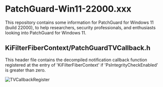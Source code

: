 # PatchGuard-Win11-22000.xxx
This repository contains some information for PatchGuard for Windows 11 (build 22000), to help researchers, security professionals, and enthusiasts looking into PatchGuard for Windows 11.

<h2>KiFilterFiberContext/PatchGuardTVCallback.h</h2>
<p>This header file contains the decompiled notification callback function registered at the entry of 'KiFilterFiberContext' if 'PsIntegrityCheckEnabled' is greater than zero.</p>
<img src="https://i.imgur.com/ypKeYLd.png" alt="TVCallbackRegister">
